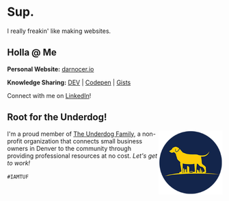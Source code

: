 # Sup.

I really freakin' like making websites. 

## Holla @ Me

**Personal Website:** [darnocer.io](https://www.darian.digital)

**Knowledge Sharing:** [DEV](https://dev.to/darnocer) | [Codepen](https://codepen.io/darnocer) | [Gists](https://gist.github.com/darnocer)

Connect with me on [LinkedIn](https://www.linkedin.com/in/darian-nocera/)!


## Root for the Underdog!

<img align="right" width="150" src="/TUF_logo_circle_small_200.png"> I'm a proud member of [The Underdog Family](http://www.iamtuf.org), a non-profit organization that connects small business owners in Denver to the community through providing professional resources at no cost. _Let's get to work!_ 

`#IAMTUF`
